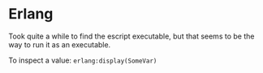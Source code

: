 Erlang
======

Took quite a while to find the escript executable, but that seems to be the way
to run it as an executable.

To inspect a value: `erlang:display(SomeVar)`
